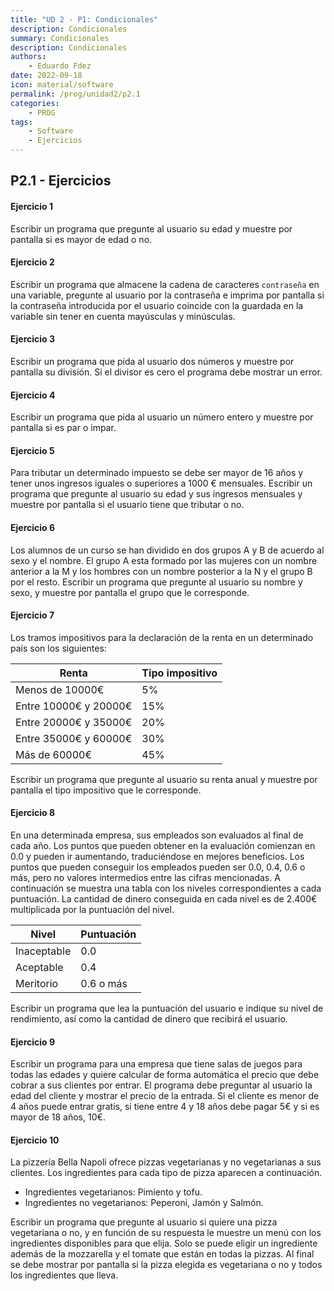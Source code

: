```yaml
---
title: "UD 2 - P1: Condicionales"
description: Condicionales
summary: Condicionales
description: Condicionales
authors:
    - Eduardo Fdez
date: 2022-09-18
icon: material/software
permalink: /prog/unidad2/p2.1
categories:
    - PROG
tags:
    - Software
    - Ejercicios
---
```


## P2.1 - Ejercicios

#### **Ejercicio 1**

Escribir un programa que pregunte al usuario su edad y muestre por pantalla si es mayor de edad o no.

#### **Ejercicio 2**

Escribir un programa que almacene la cadena de caracteres `contraseña` en una variable, pregunte al usuario por la contraseña e imprima por pantalla si la contraseña introducida por el usuario coincide con la guardada en la variable sin tener en cuenta mayúsculas y minúsculas.

#### **Ejercicio 3**

Escribir un programa que pida al usuario dos números y muestre por pantalla su división. Si el divisor es cero el programa debe mostrar un error.

#### **Ejercicio 4**

Escribir un programa que pida al usuario un número entero y muestre por pantalla si es par o impar.

#### **Ejercicio 5**

Para tributar un determinado impuesto se debe ser mayor de 16 años y tener unos ingresos iguales o superiores a 1000 € mensuales. Escribir un programa que pregunte al usuario su edad y sus ingresos mensuales y muestre por pantalla si el usuario tiene que tributar o no.

#### **Ejercicio 6**

Los alumnos de un curso se han dividido en dos grupos A y B de acuerdo al sexo y el nombre. El grupo A esta formado por las mujeres con un nombre anterior a la M y los hombres con un nombre posterior a la N y el grupo B por el resto. Escribir un programa que pregunte al usuario su nombre y sexo, y muestre por pantalla el grupo que le corresponde.

#### **Ejercicio 7**

Los tramos impositivos para la declaración de la renta en un determinado país son los siguientes:


| Renta                   | Tipo impositivo |
| ------------------------- | ----------------- |
| Menos de 10000€        | 5%              |
| Entre 10000€ y 20000€ | 15%             |
| Entre 20000€ y 35000€ | 20%             |
| Entre 35000€ y 60000€ | 30%             |
| Más de 60000€         | 45%             |

Escribir un programa que pregunte al usuario su renta anual y muestre por pantalla el tipo impositivo que le corresponde.

#### **Ejercicio 8**

En una determinada empresa, sus empleados son evaluados al final de cada año. Los puntos que pueden obtener en la evaluación comienzan en 0.0 y pueden ir aumentando, traduciéndose en mejores beneficios. Los puntos que pueden conseguir los empleados pueden ser 0.0, 0.4, 0.6 o más, pero no valores intermedios entre las cifras mencionadas. A continuación se muestra una tabla con los niveles correspondientes a cada puntuación. La cantidad de dinero conseguida en cada nivel es de 2.400€ multiplicada por la puntuación del nivel.


| Nivel       | Puntuación |
| ------------- | ------------- |
| Inaceptable | 0.0         |
| Aceptable   | 0.4         |
| Meritorio   | 0.6 o más  |

Escribir un programa que lea la puntuación del usuario e indique su nivel de rendimiento, así como la cantidad de dinero que recibirá el usuario.

#### **Ejercicio 9**

Escribir un programa para una empresa que tiene salas de juegos para todas las edades y quiere calcular de forma automática el precio que debe cobrar a sus clientes por entrar. El programa debe preguntar al usuario la edad del cliente y mostrar el precio de la entrada. Si el cliente es menor de 4 años puede entrar gratis, si tiene entre 4 y 18 años debe pagar 5€ y si es mayor de 18 años, 10€.

#### **Ejercicio 10**

La pizzería Bella Napoli ofrece pizzas vegetarianas y no vegetarianas a sus clientes. Los ingredientes para cada tipo de pizza aparecen a continuación.

* Ingredientes vegetarianos: Pimiento y tofu.
* Ingredientes no vegetarianos: Peperoni, Jamón y Salmón.

Escribir un programa que pregunte al usuario si quiere una pizza vegetariana o no, y en función de su respuesta le muestre un menú con los ingredientes disponibles para que elija. Solo se puede eligir un ingrediente además de la mozzarella y el tomate que están en todas la pizzas. Al final se debe mostrar por pantalla si la pizza elegida es vegetariana o no y todos los ingredientes que lleva.
